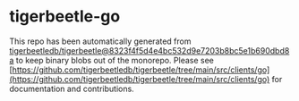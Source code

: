 # tigerbeetle-go
This repo has been automatically generated from [tigerbeetledb/tigerbeetle@8323f4f5d4e4bc532d9e7203b8bc5e1b690dbd8a](https://github.com/tigerbeetledb/tigerbeetle/commit/8323f4f5d4e4bc532d9e7203b8bc5e1b690dbd8a) to keep binary blobs out of the monorepo. Please see [https://github.com/tigerbeetledb/tigerbeetle/tree/main/src/clients/go](https://github.com/tigerbeetledb/tigerbeetle/tree/main/src/clients/go) for documentation and contributions.

